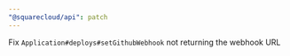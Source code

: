```yaml
---
"@squarecloud/api": patch
---
```


Fix `Application#deploys#setGithubWebhook` not returning the webhook URL
